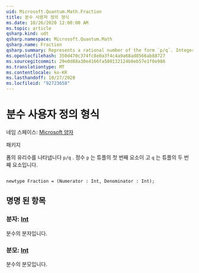 ```yaml
---
uid: Microsoft.Quantum.Math.Fraction
title: 분수 사용자 정의 형식
ms.date: 10/26/2020 12:00:00 AM
ms.topic: article
qsharp.kind: udt
qsharp.namespace: Microsoft.Quantum.Math
qsharp.name: Fraction
qsharp.summary: Represents a rational number of the form `p/q`. Integer `p` is the first element of the tuple and `q` is the second element of the tuple.
ms.openlocfilehash: 350d470c374fc8e0a3f4c4a9a68ad8566ab88727
ms.sourcegitcommit: 29e0d88a30e4166fa580132124b0eb57e1f0e986
ms.translationtype: MT
ms.contentlocale: ko-KR
ms.lasthandoff: 10/27/2020
ms.locfileid: "92723658"
---
```

# <a name="fraction-user-defined-type"></a>분수 사용자 정의 형식

네임 스페이스: [Microsoft 양자](xref:Microsoft.Quantum.Math)

패키지 [](https://nuget.org/packages/)


폼의 유리수를 나타냅니다 `p/q` . 정수 `p` 는 튜플의 첫 번째 요소이 고 `q` 는 튜플의 두 번째 요소입니다.

```qsharp

newtype Fraction = (Numerator : Int, Denominator : Int);
```



## <a name="named-items"></a>명명 된 항목

### <a name="numerator--int"></a>분자: [Int](xref:microsoft.quantum.lang-ref.int)

분수의 분자입니다.
### <a name="denominator--int"></a>분모: [Int](xref:microsoft.quantum.lang-ref.int)

분수의 분모입니다.